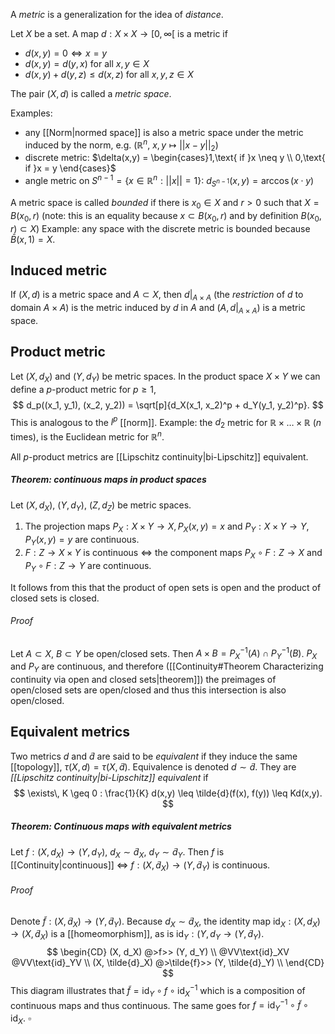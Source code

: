 A _metric_ is a generalization for the idea of _distance_.

Let $X$ be a set.
A map $d : X \times X \rightarrow [0, \infty[$ is a metric if
- $d(x, y) = 0 \iff x = y$
- $d(x, y) = d(y, x)$ for all $x,y \in X$
- $d(x,y) + d(y, z) \leq d(x,z)$ for all $x,y,z \in X$

The pair $(X, d)$ is called a _metric space_.

Examples:
- any [[Norm|normed space]] is also a metric space
	under the metric induced by the norm,
	e.g. ($\mathbb{R}^n$, $x,y \mapsto ||x - y||_2$) 
- discrete metric:
	$\delta(x,y) = \begin{cases}1,\text{ if }x \neq y \\ 0,\text{ if }x = y \end{cases}$
- angle metric on $S^{n-1} = \{x \in \mathbb{R}^n : ||x|| = 1\}$:
	$d_{S^{n-1}}(x, y) = \arccos(x \cdot y)$

A metric space is called _bounded_ if there is $x_0 \in X$
and $r > 0$ such that $X = B(x_0, r)$
(note: this is an equality because $x \subset B(x_0, r)$
and by definition $B(x_0, r) \subset X$)
Example: any space with the discrete metric
is bounded because $\bar{B}(x, 1) = X$.

## Induced metric

If $(X, d)$ is a metric space and $A \subset X$,
then $d|_{A \times A}$ (the _restriction_ of $d$ to domain $A \times A$)
is the metric induced by $d$ in $A$
and $(A, d|_{A \times A})$ is a metric space.
## Product metric

Let $(X, d_X)$ and $(Y, d_Y)$ be metric spaces.
In the product space $X \times Y$ we can define
a $p$-product metric for $p \geq 1$,
$$
d_p((x_1, y_1), (x_2, y_2)) = \sqrt[p]{d_X(x_1, x_2)^p + d_Y(y_1, y_2)^p}.
$$
This is analogous to the $l^p$ [[norm]].
Example: the $d_2$ metric for $\mathbb{R} \times \dots \times \mathbb{R}$ ($n$ times), 
is the Euclidean metric for $\mathbb{R}^n$.

All $p$-product metrics are [[Lipschitz continuity|bi-Lipschitz]] equivalent.

##### Theorem: continuous maps in product spaces

Let $(X, d_X)$, $(Y, d_Y)$, $(Z, d_Z)$ be metric spaces.
1. The projection maps $P_X : X \times Y \rightarrow X, \,P_X(x, y) = x$
	and $P_Y : X \times Y \rightarrow Y, \,P_Y(x, y) = y$
	are continuous.
2. $F : Z \rightarrow X \times Y$ is continuous $\iff$ the component maps
	$P_X \circ F : Z \rightarrow X$ and $P_Y \circ F : Z \rightarrow Y$
	are continuous.

It follows from this that the product of open sets is open
and the product of closed sets is closed.

###### Proof

Let $A \subset X$, $B \subset Y$ be open/closed sets.
Then $A \times B = P_X^{-1}(A) \cap P_Y^{-1}(B)$.
$P_X$ and $P_Y$ are continuous, and therefore ([[Continuity#Theorem Characterizing continuity via open and closed sets|theorem]])
the preimages of open/closed sets are open/closed
and thus this intersection is also open/closed.

## Equivalent metrics

Two metrics $d$ and $\tilde{d}$ are said to be _equivalent_
if they induce the same [[topology]],
$\tau(X, d) = \tau(X, \tilde{d})$.
Equivalence is denoted $d \sim \tilde{d}$.
They are _[[Lipschitz continuity|bi-Lipschitz]] equivalent_ if
$$
\exists\, K \geq 0 :  \frac{1}{K} d(x,y) \leq \tilde{d}(f(x), f(y)) \leq Kd(x,y).
$$

##### Theorem: Continuous maps with equivalent metrics

Let $f : (X, d_X) \rightarrow (Y, d_Y)$, $d_X \sim \tilde{d}_X$, $d_Y \sim \tilde{d}_Y$.
Then $f$ is [[Continuity|continuous]] $\iff$ $f : (X, \tilde{d}_X) \rightarrow (Y, \tilde{d}_Y)$
is continuous.

###### Proof

Denote $\tilde{f} : (X, \tilde{d}_X) \rightarrow (Y, \tilde{d}_Y)$.
Because $d_X \sim \tilde{d}_X$, the identity map
$\text{id}_X : (X, d_X) \rightarrow (X, \tilde{d}_X)$ is a [[homeomorphism]],
as is $\text{id}_Y : (Y, d_Y \rightarrow (Y, \tilde{d}_Y)$.
$$
\begin{CD}
(X, d_X) @>f>> (Y, d_Y) \\
@VV\text{id}_XV		@VV\text{id}_YV \\
(X, \tilde{d}_X) @>\tilde{f}>> (Y, \tilde{d}_Y) \\
\end{CD}
$$
This diagram illustrates that $\tilde{f} = \text{id}_Y \circ f \circ \text{id}_X^{-1}$
which is a composition of continuous maps and thus continuous.
The same goes for $f = \text{id}_Y^{-1} \circ \tilde{f} \circ \text{id}_X$. $\square$
